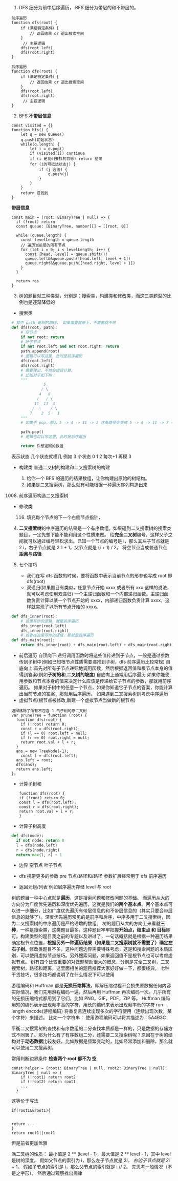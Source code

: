 1. DFS 细分为前中后序遍历， BFS 细分为带层的和不带层的。

```JS
前序遍历
function dfs(root) {
    if (满足特定条件）{
        // 返回结果 or 退出搜索空间
    }
     // 主要逻辑
    dfs(root.left)
    dfs(root.right)
}

后序遍历
function dfs(root) {
    if (满足特定条件）{
        // 返回结果 or 退出搜索空间
    }
    dfs(root.left)
    dfs(root.right)
     // 主要逻辑
}
```

2. BFS
   **不带层信息**

```JS
const visited = {}
function bfs() {
    let q = new Queue()
    q.push(初始状态)
    while(q.length) {
        let i = q.pop()
        if (visited[i]) continue
        if (i 是我们要找的目标) return 结果
        for (i的可抵达状态j) {
            if (j 合法) {
                q.push(j)
            }
        }
    }
    return 没找到
}
```

**带层信息**

```TS
const main = (root: BinaryTree | null) => {
  if (!root) return
  const queue: [BinaryTree, number][] = [[root, 0]]

  while (queue.length) {
    const levelLength = queue.length
    // 遍历当前层的所有节点
    for (let i = 0; i < levelLength; i++) {
      const [head, level] = queue.shift()!
      queue.left&&queue.push([head.left, level + 1])
      queue.right&&queue.push([head.right, level + 1])
    }
  }

  return res
}
```

3. 树的题目就三种类型，分别是：搜索类，构建类和修改类，而这三类题型的比例也是逐渐降低的

- 搜索类

```python
# 其中 path 是树的路径， 如果需要就带上，不需要就不带
def dfs(root, path):
    # 空节点
    if not root: return
    # 叶子节点
    if not root.left and not root.right: return
    path.append(root)
    # 逻辑可以写这里，此时是前序遍历
    dfs(root.left)
    dfs(root.right)
    # 需要弹出，不然会错误计算。
    # 比如对于如下树：
    """
              5
             / \
            4   8
           /   / \
          11  13  4
         /  \    / \
        7    2  5   1
    """
    # 如果不 pop，那么 5 -> 4 -> 11 -> 2 这条路径会变成 5 -> 4 -> 11 -> 7 -> 2，其 7 被错误地添加到了 path

    path.pop()
    # 逻辑也可以写这里，此时是后序遍历

    return 你想返回的数据
```

表示状态 几个状态就模几 例如 3 个状态 0 1 2 每次+1 再模 3

- 构建类
  普通二叉树的构建和二叉搜索树的构建

  1. 给你一个 BFS 的遍历的结果数组，让你构建出原始的树结构。
  2. 如果是二叉搜索树，那么就有可能根据一种遍历序列构造出来

1008. 前序遍历构造二叉搜索树

- 修改类

  116.  填充每个节点的下一个右侧节点指针，

4.  **二叉搜索树**的中序遍历的结果是一个有序数组。如果碰到二叉搜索树的搜索类题目，一定先想下能不能利用这个性质来做。
    给**完全二叉树**编号，这样父子之间就可以通过编号轻松求出。已知一个节点的编号是 i，那么其左子节点就是 2 i，右子节点就是 2 1 + 1，父节点就是 (i + 1) / 2。
    将空节点当成普通节点
    **距离**与**路径**

5.  七个技巧
    - 我们在写 dfs 函数的时候，要将函数中表示当前节点的形参也写成 root 即 dfs(root)
    - 双递归(如果题目有类似，任意节点开始 xxxx 或者所有 xxx 这样的说法，就可以考虑使用双递归)
      一个主递归函数和一个内部递归函数。主递归函数负责计算以某一个节点开始的 xxxx，内部递归函数负责计算 xxxx，这样就实现了以所有节点开始的 xxxx。

```Python
def dfs_inner(root):
    # 这里写你的逻辑，就是前序遍历
    dfs_inner(root.left)
    dfs_inner(root.right)
    # 或者在这里写你的逻辑，那就是后序遍历
def dfs_main(root):
    return dfs_inner(root) + dfs_main(root.left) + dfs_main(root.right)
```

- 前后遍历
  自顶向下:递归调用函数时将这些值传递到子节点，一般是通过参数传到子树中(例如已知根节点性质需要递推到子树，dfs 前序遍历比较常规)
  自底向上:首先对所有子节点递归地调用函数，然后根据返回值和根节点本身的值得到答案(例如**子树的和**,**二叉树的坡度**)
  自底向上通常用后序遍历
  如果你能使用参数和节点本身的值来决定什么应该是传递给它子节点的参数，那就用前序遍历。
  如果对于树中的任意一个节点，如果你知道它子节点的答案，你能计算出当前节点的答案，那就用后序遍历。
  如果遇到二叉搜索树则考虑中序遍历
- 虚拟节点(根节点被修改,新建一个虚拟节点当做新的根节点)

```JS
返回移除了所有不包含 1 的子树的原二叉树
var pruneTree = function (root) {
  function dfs(root) {
    if (!root) return 0;
    const r = dfs(root.right);
    if (l == 0) root.left = null;
    if (r == 0) root.right = null;
    return root.val + l + r;
  }
  ans = new TreeNode(-1);
    const l = dfs(root.left);
  ans.left = root;
  dfs(ans);
  return ans.left;
};
```

- 计算子树和

  ```JS
  function dfs(root) {
  if (!root) return 0;
  const l = dfs(root.left);
  const r = dfs(root.right);
  return root.val + l + r;
  }
  ```

- 计算子树高度

```Python
def dfs(node):
  if not node: return 0
  l = dfs(node.left)
  r = dfs(node.right)
  return max(l, r) + 1
```

- 边界
  空节点
  叶子节点

- dfs 携带更多的参数
  pre 节点/路径和/路径
  参数扩展经常用于 dfs 前序遍历
- 返回元组/列表
  例如层序遍历存储 level 与 root

树的题目一种中心点就是**遍历**，这是搜索问题和修改问题的基础。
而遍历从大的方向分为广度优先遍历和深度优先遍历，这就是我们的**两个基本点**。两个基本点可以进一步细分，比如广度优先遍历有带层信息的和不带层信息的（其实只要会带层信息的就够了）。深度优先遍历常见的是前序和后序，中序多用于二叉搜索树，因为二叉搜索树的中序遍历是严格递增的数组。
树的题目从大的方向上来看就**三种**，一种是搜索类，这类题目最多，这种题目牢牢把握**开始点，结束点 和 目标**即可。构建类型的题目我之前的专题以及讲过了，一句话概括就是根据一种遍历结果确定根节点位置，**根据另外一种遍历结果（如果是二叉搜索树就不需要了）确定左右子树**。修改类题目不多，这种问题边界需要特殊考虑，这是和搜索问题的本质区别，可以使用虚拟节点技巧。另外搜索问题，如果返回值不是根节点也可以考虑虚拟节点。
树有四个比较重要的对做题帮助很大的概念，分别是完全二叉树，二叉搜索树，路径和距离，这里面相关的题目推荐大家好好做一下，都很经典。
七种干货技巧，很多技巧都说明了在什么情况下可以使用

游程编码和 Huffman 都是**无损压缩算法**，即解压缩过程不会损失原数据任何内容
实际情况，我们先用游程编码一遍，然后再用 Huffman 再次编码一次。几乎所有的无损压缩格式都用到了它们，比如 PNG，GIF，PDF，ZIP 等。
Huffman 编码
用短的编码表示出现频率高的字符，用长的编码来表示出现频率低的字符
run-length encode(游程编码)
将重复且连续出现多次的字符使用（连续出现次数，某个字符）来描述。
比如一个字符串：
使用游程编码可以将其描述为：5A4B3C

平衡二叉搜索树的查找和有序数组的二分查找本质都是一样的，只是数据的存储方式不同罢了。那为什么有了有序数组二分，还需要二叉搜索树呢？原因在于树的结构对于**动态数据**比较友好，比如数据是频繁变动的，比如经常添加和删除，那么就可以使用二叉搜索树。

常用判断边界条件
**检查两个 root 都不为 空**

```JS
const helper = (root1: BinaryTree | null, root2: BinaryTree | null): BinaryTree | null => {
    if (!root1) return root2
    if (!root2) return root1
    ...
  }
```

这等价于写法

```JS
if(root1&&root1){


return ...
}
return root1||root1
```

但是前者更加优雅

满二叉树的性质：
最小值是 2 ** (level - 1)，最大值是 2 ** level - 1，其中 level 是树的深度。
假如父节点的索引为 i，那么左子节点就是 2*i， 右边子节点就是 2*i + 1。
假如子节点的索引是 i，那么父节点的索引就是 i // 2。
先思考一般情况（不是之字形）， 然后通过观察找出规律
